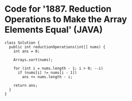 # Code for  '1887. Reduction Operations to Make the Array Elements Equal' (JAVA) 

```
class Solution {
  public int reductionOperations(int[] nums) {
    int ans = 0;

    Arrays.sort(nums);

    for (int i = nums.length - 1; i > 0; --i)
      if (nums[i] != nums[i - 1])
        ans += nums.length - i;

    return ans;
  }
}
```
